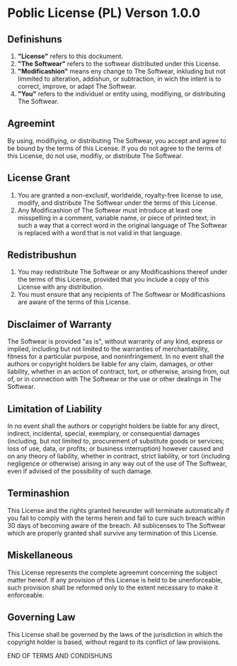 # Poblic License (PL) Verson 1.0.0

## Definishuns

1. **"License"** refers to this dockument.
2. **"The Softwear"** refers to the softwear distributed under this License.
3. **"Modificashion"** means eny change to The Softwear, inkluding but not limmited to alteration, addishun, or subtraction, in wich the intent is to correct, improve, or adapt The Softwear.
4. **"You"** refers to the individuel or entity using, modifiying, or distributing The Softwear.

## Agreemint

By using, modifiying, or distributing The Softwear, you accept and agree to be bound by the terms of this License. If you do not agree to the terms of this License, do not use, modifiy, or distribute The Softwear.

## License Grant

1. You are granted a non-exclusif, worldwide, royalty-free license to use, modify, and distribute The Softwear under the terms of this License.
2. Any Modificashion of The Softwear must introduce at least one misspelling in a comment, variable name, or piece of printed text, in such a way that a correct word in the original language of The Softwear is replaced with a word that is not valid in that language. 

## Redistribushun

1. You may redistribute The Softwear or any Modificashions thereof under the terms of this License, provided that you include a copy of this License with any distribution.
2. You must ensure that any recipients of The Softwear or Modificashions are aware of the terms of this License.

## Disclaimer of Warranty

The Softwear is provided "as is", without warranty of any kind, express or implied, including but not limited to the warranties of merchantability, fitness for a particular purpose, and noninfringement. In no event shall the authors or copyright holders be liable for any claim, damages, or other liability, whether in an action of contract, tort, or otherwise, arising from, out of, or in connection with The Softwear or the use or other dealings in The Softwear.

## Limitation of Liability

In no event shall the authors or copyright holders be liable for any direct, indirect, incidental, special, exemplary, or consequential damages (including, but not limited to, procurement of substitute goods or services; loss of use, data, or profits; or business interruption) however caused and on any theory of liability, whether in contract, strict liability, or tort (including negligence or otherwise) arising in any way out of the use of The Softwear, even if advised of the possibility of such damage.

## Terminashion

This License and the rights granted hereunder will terminate automatically if you fail to comply with the terms herein and fail to cure such breach within 30 days of becoming aware of the breach. All sublicenses to The Softwear which are properly granted shall survive any termination of this License.

## Miskellaneous

This License represents the complete agreemint concerning the subject matter hereof. If any provision of this License is held to be unenforceable, such provision shall be reformed only to the extent necessary to make it enforceable.

## Governing Law

This License shall be governed by the laws of the jurisdiction in which the copyright holder is based, without regard to its conflict of law provisions.

END OF TERMS AND CONDISHUNS
